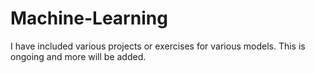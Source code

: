 # Machine-Learning
I have included various projects or exercises for various models. This is ongoing and more will be added.
